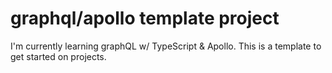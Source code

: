 # graphql/apollo template project

I'm currently learning graphQL w/ TypeScript & Apollo. This is a template to get started on projects.
